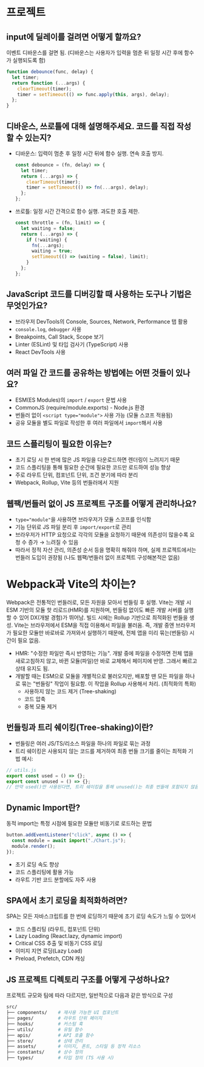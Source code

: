 # 프로젝트

## input에 딜레이를 걸려면 어떻게 할까요?

이벤트 디바운스를 걸면 됨. (디바운스는 사용자가 입력을 멈춘 뒤 일정 시간 후에 함수가 실행되도록 함)

```jsx
function debounce(func, delay) {
  let timer;
  return function (...args) {
    clearTimeout(timer);
    timer = setTimeout(() => func.apply(this, args), delay);
  };
}
```

## 디바운스, 쓰로틀에 대해 설명해주세요. 코드를 직접 작성할 수 있는지?

- 디바운스: 입력이 멈춘 후 일정 시간 뒤에 함수 실행. 연속 호출 방지.
  ```jsx
  const debounce = (fn, delay) => {
    let timer;
    return (...args) => {
      clearTimeout(timer);
      timer = setTimeout(() => fn(...args), delay);
    };
  };
  ```
- 쓰로틀: 일정 시간 간격으로 함수 실행. 과도한 호출 제한.
  ```jsx
  const throttle = (fn, limit) => {
    let waiting = false;
    return (...args) => {
      if (!waiting) {
        fn(...args);
        waiting = true;
        setTimeout(() => (waiting = false), limit);
      }
    };
  };
  ```

## JavaScript 코드를 디버깅할 때 사용하는 도구나 기법은 무엇인가요?

- 브라우저 DevTools의 Console, Sources, Network, Performance 탭 활용
- `console.log`, `debugger` 사용
- Breakpoints, Call Stack, Scope 보기
- Linter (ESLint) 및 타입 검사기 (TypeScript) 사용
- React DevTools 사용

## 여러 파일 간 코드를 공유하는 방법에는 어떤 것들이 있나요?

- ESM(ES Modules)의 `import` / `export` 문법 사용
- CommonJS (require/module.exports) - Node.js 환경
- 번들러 없이 `<script type="module">` 사용 가능 (모듈 스코프 적용됨)
- 공유 모듈을 별도 파일로 작성한 후 여러 파일에서 `import`해서 사용

## 코드 스플리팅이 필요한 이유는?

- 초기 로딩 시 한 번에 많은 JS 파일을 다운로드하면 렌더링이 느려지기 때문
- 코드 스플리팅을 통해 필요한 순간에 필요한 코드만 로드하여 성능 향상
- 주로 라우트 단위, 컴포넌트 단위, 조건 분기에 따라 분리
- Webpack, Rollup, Vite 등의 번들러에서 지원

## 웹팩/번들러 없이 JS 프로젝트 구조를 어떻게 관리하나요?

- `type="module"`을 사용하면 브라우저가 모듈 스코프를 인식함
- 기능 단위로 JS 파일 분리 후 `import/export`로 관리
- 브라우저가 HTTP 요청으로 각각의 모듈을 요청하기 때문에 의존성이 많을수록 요청 수 증가 → 느려질 수 있음
- 따라서 정적 자산 관리, 의존성 순서 등을 명확히 해줘야 하며, 실제 프로젝트에서는 번들러 도입이 권장됨 (나도 웹팩/번들러 없이 프로젝트 구성해본적은 없음)

# Webpack과 Vite의 차이는?

Webpack은 전통적인 번들러로, 모든 자원을 모아서 번들링 후 실행.
Vite는 개발 시 ESM 기반의 모듈 핫 리로드(HMR)를 지원하며, 번들링 없이도 빠른 개발 서버를 실행할 수 있어 DX(개발 경험)가 뛰어남. 빌드 시에는 Rollup 기반으로 최적화된 번들을 생성. Vite는 브라우저에서 ESM을 직접 이용해서 파일을 불러옴. 즉, 개발 중엔 브라우저가 필요한 모듈만 바로바로 가져와서 실행하기 때문에, 전체 앱을 미리 묶는(번들링) 시간이 필요 없음.

- HMR: "수정한 파일만 즉시 반영하는 기능". 개발 중에 파일을 수정하면 전체 앱을 새로고침하지 않고, 바뀐 모듈(파일)만 바로 교체해서 페이지에 반영. 그래서 빠르고 상태 유지도 됨.
- 개발할 때는 ESM으로 모듈을 개별적으로 불러오지만, 배포할 땐 모든 파일을 하나로 묶는 "번들링" 작업이 필요함. 이 작업을 Rollup 사용해서 처리. (최적화의 특화)
  - 사용하지 않는 코드 제거 (Tree-shaking)
  - 코드 압축
  - 중복 모듈 제거

## 번들링과 트리 쉐이킹(Tree-shaking)이란?

- 번들링은 여러 JS/TS/리소스 파일을 하나의 파일로 묶는 과정
- 트리 쉐이킹은 사용되지 않는 코드를 제거하여 최종 번들 크기를 줄이는 최적화 기법
  예시:

```jsx
// utils.js
export const used = () => {};
export const unused = () => {};
// 만약 used()만 사용된다면, 트리 쉐이킹을 통해 unused()는 최종 번들에 포함되지 않음
```

## Dynamic Import란?

동적 import는 특정 시점에 필요한 모듈만 비동기로 로드하는 문법

```jsx
button.addEventListener("click", async () => {
  const module = await import("./Chart.js");
  module.render();
});
```

- 초기 로딩 속도 향상
- 코드 스플리팅에 활용 가능
- 라우트 기반 코드 분할에도 자주 사용

## SPA에서 초기 로딩을 최적화하려면?

SPA는 모든 자바스크립트를 한 번에 로딩하기 때문에 초기 로딩 속도가 느릴 수 있어서

- 코드 스플리팅 (라우트, 컴포넌트 단위)
- Lazy Loading (React.lazy, dynamic import)
- Critical CSS 추출 및 비동기 CSS 로딩
- 이미지 지연 로딩(Lazy Load)
- Preload, Prefetch, CDN 캐싱

## JS 프로젝트 디렉토리 구조를 어떻게 구성하나요?

프로젝트 규모와 팀에 따라 다르지만, 일반적으로 다음과 같은 방식으로 구성

```bash
src/
├── components/    # 재사용 가능한 UI 컴포넌트
├── pages/         # 라우트 단위 페이지
├── hooks/         # 커스텀 훅
├── utils/         # 유틸 함수
├── apis/          # API 호출 함수
├── store/         # 상태 관리
├── assets/        # 이미지, 폰트, 스타일 등 정적 리소스
├── constants/     # 상수 정의
├── types/         # 타입 정의 (TS 사용 시)

```
